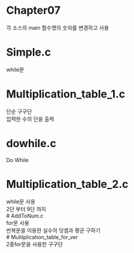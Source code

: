 # Chapter07


각 소스의 main 함수명의 숫자를 변경하고 사용

<h1> Simple.c </h1> while문<br>
<h1> Multiplication_table_1.c </h1> 단순 구구단<br> 입력한 수의 단을 출력<br>
<h1> dowhile.c </h1> Do While<br>
<h1> Multiplication_table_2.c </h1>while문 사용 <br>2단 부터 9단 까지<br>
# AddToNum.c<br>
for문 사용<br>
반복문을 이용한 실수의 덧셈과 평균 구하기<br>
# Multiplication_table_for_ver<br>
2중for문을 사용한 구구단<br>

